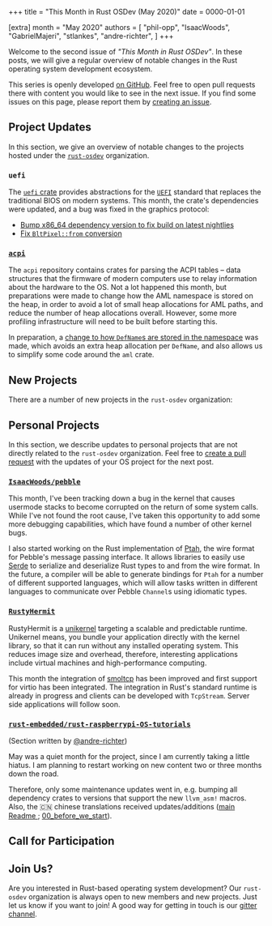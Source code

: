 +++
title = "This Month in Rust OSDev (May 2020)"
date = 0000-01-01

[extra]
month = "May 2020"
authors = [
    "phil-opp",
    "IsaacWoods",
    "GabrielMajeri",
    "stlankes",
    "andre-richter",
]
+++

Welcome to the second issue of _"This Month in Rust OSDev"_. In these posts, we will give a regular overview of notable changes in the Rust operating system development ecosystem.

<!-- more -->

This series is openly developed [on GitHub](https://github.com/rust-osdev/homepage/). Feel free to open pull requests there with content you would like to see in the next issue. If you find some issues on this page, please report them by [creating an issue](https://github.com/rust-osdev/homepage/issues/new).

<!--
    This is a draft for the upcoming "This Month in Rust OSDev (May 2020)" post.
    Feel free to create pull requests against the `next` branch to add your
    content here.

    Please take a look at the past posts on https://rust-osdev.com/ to see the
    general structure of these posts.
-->

<!--

## News and Blog Posts

We try to collect posts that are relevant to Rust-based OS development each month. Please create pull requests for any posts that you want linked in the next issue.

-->

## Project Updates

In this section, we give an overview of notable changes to the projects hosted under the [`rust-osdev`] organization.

[`rust-osdev`]: https://github.com/rust-osdev/about

### `uefi`

The [`uefi` crate](https://github.com/rust-osdev/uefi-rs) provides abstractions for the [`UEFI`](https://en.wikipedia.org/wiki/Unified_Extensible_Firmware_Interface) standard that replaces the traditional BIOS on modern systems. This month, the crate's dependencies were updated, and a bug was fixed in the graphics protocol:

- [Bump x86_64 dependency version to fix build on latest nightlies](https://github.com/rust-osdev/uefi-rs/pull/134)
- [Fix `BltPixel::from` conversion](https://github.com/rust-osdev/uefi-rs/pull/135)

### [`acpi`](https://github.com/rust-osdev/acpi)
The `acpi` repository contains crates for parsing the ACPI tables – data structures that the firmware of modern
computers use to relay information about the hardware to the OS. Not a lot happened this month, but preparations
were made to change how the AML namespace is stored on the heap, in order to avoid a lot of small heap allocations
for AML paths, and reduce the number of heap allocations overall. However, some more profiling infrastructure will
need to be built before starting this.

In preparation, a [change to how `DefName`s are stored in the namespace](https://github.com/rust-osdev/acpi/commit/3b08721981d85e7bd82124db8c72e0c31d243771) was made, which avoids an extra heap
allocation per `DefName`, and also allows us to simplify some code around the `aml` crate.

## New Projects

There are a number of new projects in the `rust-osdev` organization:


## Personal Projects

In this section, we describe updates to personal projects that are not directly related to the `rust-osdev` organization. Feel free to [create a pull request](https://github.com/rust-osdev/homepage/pulls) with the updates of your OS project for the next post.

### [`IsaacWoods/pebble`](https://github.com/IsaacWoods/pebble)

This month, I've been tracking down a bug in the kernel that causes usermode stacks to become corrupted on the
return of some system calls. While I've not found the root cause, I've taken this opportunity to add some more
debugging capabilities, which have found a number of other kernel bugs.

I also started working on the Rust implementation of [Ptah](https://github.com/IsaacWoods/pebble/tree/master/lib/ptah/src),
the wire format for Pebble's message passing interface. It allows libraries to easily use [Serde](https://serde.rs/) to
serialize and deserialize Rust types to and from the wire format. In the future, a compiler will be able to
generate bindings for `Ptah` for a number of different supported languages, which will allow tasks written in
different languages to communicate over Pebble `Channel`s using idiomatic types.

### [`RustyHermit`](https://github.com/hermitcore/rusty-hermit)

RustyHermit is a [unikernel](http://unikernel.org) targeting a scalable and predictable runtime. Unikernel means, you bundle your application directly with the kernel library, so that it can run without any installed operating system.
This reduces image size and overhead, therefore, interesting applications include virtual machines and high-performance computing.

This month the integration of [smoltcp](https://github.com/smoltcp-rs/smoltcp) has been improved and first support for virtio has been integrated. The integration in Rust's standard runtime is already in progress and clients can be developed with `TcpStream`. Server side applications will follow soon.

### [`rust-embedded/rust-raspberrypi-OS-tutorials`](https://github.com/rust-embedded/rust-raspberrypi-OS-tutorials)

<span class="gray">(Section written by [@andre-richter](https://github.com/andre-richter))</span>

May was a quiet month for the project, since I am currently taking a little hiatus. I am planning to restart working on new content two or three months down the road.

Therefore, only some maintenance updates went in, e.g. bumping all dependency crates to versions that support the new `llvm_asm!` macros. Also, the :cn: chinese translations received updates/additions ([main Readme ](https://github.com/rust-embedded/rust-raspberrypi-OS-tutorials/blob/master/README.CN.md); [00_before_we_start](https://github.com/rust-embedded/rust-raspberrypi-OS-tutorials/blob/master/00_before_we_start/README.CN.md)).

## Call for Participation


## Join Us?

Are you interested in Rust-based operating system development? Our `rust-osdev` organization is always open to new members and new projects. Just let us know if you want to join! A good way for getting in touch is our [gitter channel](https://gitter.im/rust-osdev/Lobby).
